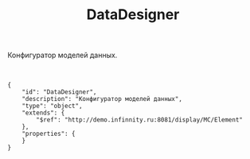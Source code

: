 ﻿---
layout: default
title: DataDesigner
position: 0
categories: 
tags: 
---

Конфигуратор моделей данных.

   

```
{
	"id": "DataDesigner",
	"description": "Конфигуратор моделей данных",
	"type": "object",
	"extends": {
		"$ref": "http://demo.infinnity.ru:8081/display/MC/Element"
	},
	"properties": {
	}
}
```

 

 

